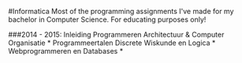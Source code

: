 #Informatica
Most of the programming assignments I've made for my bachelor in Computer Science. For educating purposes only!

###2014 - 2015:
Inleiding Programmeren
Architectuur & Computer Organisatie *
Programmeertalen
Discrete Wiskunde en Logica *
Webprogrammeren en Databases *
